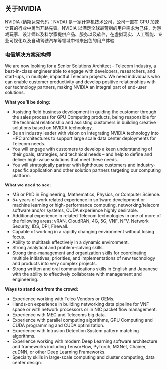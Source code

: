 ## 关于NVIDIA   
NVIDIA (纳斯达克代码：NVDA) 是一家计算机技术公司，公司一直在 GPU 加速计算的行业中勇当开路先锋。NVIDIA 以满足全球最苛刻的用户需求为己任，为游戏玩家、设计师以及科学家提供产品、服务以及软件，在虚拟现实、人工智能、专业可视化以及自动驾驶汽车等领域中带来出色的用户体验    

### 电信解决方案架构师 
We are now looking for a Senior Solutions Architect - Telecom Industry, a best-in-class engineer able to engage with developers, researchers, and start-ups, in multiple, impactful Telecom projects. We need individuals who can enable customer productivity and develop positive relationships with our technology partners, making NVIDIA an integral part of end-user solutions.

**What you’ll be doing:**  
-  Assisting field business development in guiding the customer through the sales process for GPU Computing products, being responsible for the technical relationship and assisting customers in building creative solutions based on NVIDIA technology.
-  Be an industry leader with vision on integrating NVIDIA technology into HPC architectures to support large scale data center deployments for Telecom needs.
-  You will engage with customers to develop a keen understanding of their goals, strategies, and technical needs – and help to define and deliver high-value solutions that meet these needs.
-  You will strategically partner with lighthouse customers and industry-specific application and other solution partners targeting our computing platform.
 
**What we need to see:** 
- MS or PhD in Engineering, Mathematics, Physics, or Computer Science.
- 5+ years of work related experience in software development or machine learning or high-performance computing, networking/telecom software and/or systems, CUDA experience highly desirable.
- Additional experience in related Telecom technologies in one of more of the following areas: vRAN, CloudRAN, 4G, 5G, VNF, NFV, Network Security, IDS, DPI, Firewall.
- Capable of working in a rapidly changing environment without losing focus.
- Ability to multitask effectively in a dynamic environment.
- Strong analytical and problem-solving skills.
- Strong time-management and organization skills for coordinating multiple initiatives, priorities, and implementations of new technology and products into very complex projects.
- Strong written and oral communications skills in English and Japanese with the ability to effectively collaborate with management and engineering.

**Ways to stand out from the crowd:** 
- Experience working with Telco Vendors or OEMs.
- Hands-on experience in building networking data pipeline for VNF space or with network processors or in NIC packet flow management.
- Experience with MEC and Telecoms big data.
- Experience with parallel computing algorithms, GPU Computing and CUDA programming and CUDA optimization.
- Experience with Intrusion Detection System pattern matching algorithms.
- Experience working with modern Deep Learning software architecture and frameworks including TensorFlow, PyTorch, MXNet, Chainer, cuDNN, or other Deep Learning Frameworks.
- Specialty skills in large-scale computing and cluster computing, data center design.
